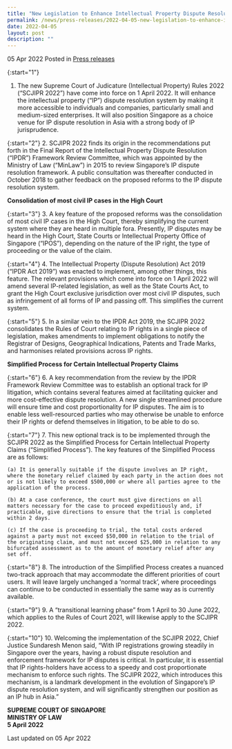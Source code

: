 ```yaml
---
title: "New Legislation to Enhance Intellectual Property Dispute Resolution "
permalink: /news/press-releases/2022-04-05-new-legislation-to-enhance-intellectual-property-dispute-resolution/
date: 2022-04-05
layout: post
description: ""
---
```

05 Apr 2022 Posted in [Press releases](/news/press-releases)

{:start="1"}
1. The new Supreme Court of Judicature (Intellectual Property) Rules 2022 (“SCJIPR 2022”) have come into force on 1 April 2022. It will enhance the intellectual property (“IP”) dispute resolution system by making it more accessible to individuals and companies, particularly small and medium-sized enterprises. It will also position Singapore as a choice venue for IP dispute resolution in Asia with a strong body of IP jurisprudence.

{:start="2"}
2.	SCJIPR 2022 finds its origin in the recommendations put forth in the Final Report of the Intellectual Property Dispute Resolution (“IPDR”) Framework Review Committee, which was appointed by the Ministry of Law (“MinLaw”) in 2015 to review Singapore’s IP dispute resolution framework. A public consultation was thereafter conducted in October 2018 to gather feedback on the proposed reforms to the IP dispute resolution system. 

**Consolidation of most civil IP cases in the High Court**

{:start="3"}
3.	A key feature of the proposed reforms was the consolidation of most civil IP cases in the High Court, thereby simplifying the current system where they are heard in multiple fora. Presently, IP disputes may be heard in the High Court, State Courts or Intellectual Property Office of Singapore (“IPOS”), depending on the nature of the IP right, the type of proceeding or the value of the claim. 

{:start="4"}
4.	The Intellectual Property (Dispute Resolution) Act 2019 (“IPDR Act 2019”) was enacted to implement, among other things, this feature. The relevant provisions which come into force on 1 April 2022 will amend several IP-related legislation, as well as the State Courts Act, to grant the High Court exclusive jurisdiction over most civil IP disputes, such as infringement of all forms of IP and passing off. This simplifies the current system.

{:start="5"}
5.	In a similar vein to the IPDR Act 2019, the SCJIPR 2022 consolidates the Rules of Court relating to IP rights in a single piece of legislation, makes amendments to implement obligations to notify the Registrar of Designs, Geographical Indications, Patents and Trade Marks, and harmonises related provisions across IP rights.

**Simplified Process for Certain Intellectual Property Claims**

{:start="6"}
6.	A key recommendation from the review by the IPDR Framework Review Committee was to establish an optional track for IP litigation, which contains several features aimed at facilitating quicker and more cost-effective dispute resolution. A new single streamlined procedure will ensure time and cost proportionality for IP disputes.  The aim is to enable less well-resourced parties who may otherwise be unable to enforce their IP rights or defend themselves in litigation, to be able to do so.

{:start="7"}
7.	This new optional track is to be implemented through the SCJIPR 2022 as the Simplified Process for Certain Intellectual Property Claims (“Simplified Process”). The key features of the Simplified Process are as follows:

    (a)	It is generally suitable if the dispute involves an IP right, where the monetary relief claimed by each party in the action does not or is not likely to exceed $500,000 or where all parties agree to the application of the process.

    (b)	At a case conference, the court must give directions on all matters necessary for the case to proceed expeditiously and, if practicable, give directions to ensure that the trial is completed within 2 days. 

    (c)	If the case is proceeding to trial, the total costs ordered against a party must not exceed $50,000 in relation to the trial of the originating claim, and must not exceed $25,000 in relation to any bifurcated assessment as to the amount of monetary relief after any set off.

{:start="8"}
8.	The introduction of the Simplified Process creates a nuanced two-track approach that may accommodate the different priorities of court users. It will leave largely unchanged a ‘normal track’, where proceedings can continue to be conducted in essentially the same way as is currently available.  

{:start="9"}
9.	A “transitional learning phase” from 1 April to 30 June 2022, which applies to the Rules of Court 2021, will likewise apply to the SCJIPR 2022.

{:start="10"}
10.	Welcoming the implementation of the SCJIPR 2022, Chief Justice Sundaresh Menon said, “With IP registrations growing steadily in Singapore over the years, having a robust dispute resolution and enforcement framework for IP disputes is critical. In particular, it is essential that IP rights-holders have access to a speedy and cost proportionate mechanism to enforce such rights. The SCJIPR 2022, which introduces this mechanism, is a landmark development in the evolution of Singapore’s IP dispute resolution system, and will significantly strengthen our position as an IP hub in Asia.”

**SUPREME COURT OF SINGAPORE**<br>
**MINISTRY OF LAW**<br>
**5 April 2022**

<p class="right-side-updated">Last updated on 05 Apr 2022</p>